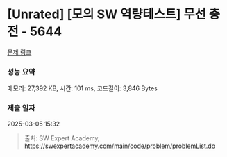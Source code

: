 # [Unrated] [모의 SW 역량테스트] 무선 충전 - 5644 

[문제 링크](https://swexpertacademy.com/main/code/problem/problemDetail.do?contestProbId=AWXRDL1aeugDFAUo) 

### 성능 요약

메모리: 27,392 KB, 시간: 101 ms, 코드길이: 3,846 Bytes

### 제출 일자

2025-03-05 15:32



> 출처: SW Expert Academy, https://swexpertacademy.com/main/code/problem/problemList.do